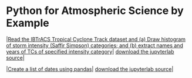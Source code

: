 Python for Atmospheric Science by Example
========================================




|[Read the IBTrACS Tropical Cyclone Track dataset and (a) Draw histogram of storm intensity (Saffir Simpson) categories; and (b) extract names and years of TCs of specified intensity category](../ibtracs/histogram_TC_intensity.ipynb)| [download the jupyterlab source](../ibtracs/histogram_TC_intensity.ipynb)|


|[Create a list of dates using pandas](list_of_dates.ipynb)| [download the jupyterlab source](list_of_dates.ipynb)|
